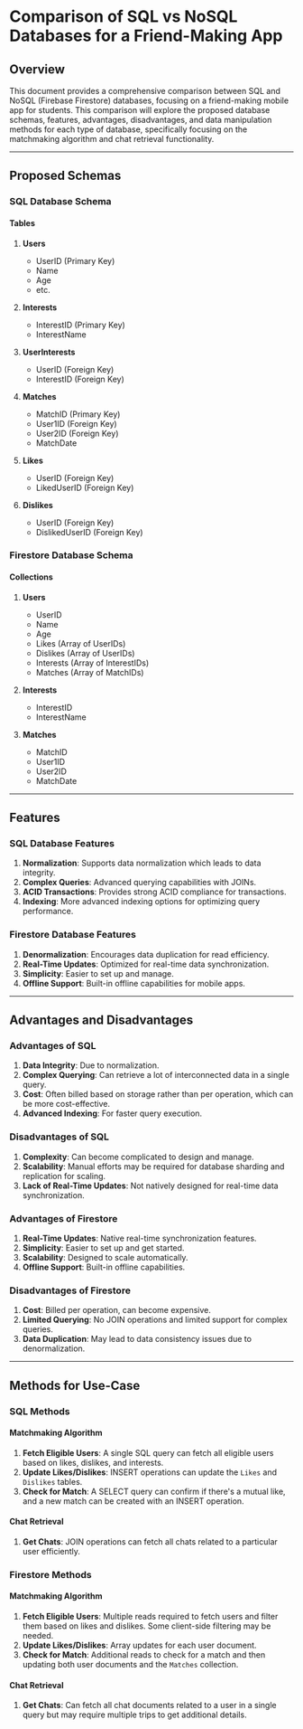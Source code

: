 # Comparison of SQL vs NoSQL Databases for a Friend-Making App

## Overview

This document provides a comprehensive comparison between SQL and NoSQL (Firebase Firestore) databases, focusing on a friend-making mobile app for students. This comparison will explore the proposed database schemas, features, advantages, disadvantages, and data manipulation methods for each type of database, specifically focusing on the matchmaking algorithm and chat retrieval functionality.

---

## Proposed Schemas

### SQL Database Schema

#### Tables

1. **Users**
   - UserID (Primary Key)
   - Name
   - Age
   - etc.

2. **Interests**
   - InterestID (Primary Key)
   - InterestName

3. **UserInterests**
   - UserID (Foreign Key)
   - InterestID (Foreign Key)

4. **Matches**
   - MatchID (Primary Key)
   - User1ID (Foreign Key)
   - User2ID (Foreign Key)
   - MatchDate

5. **Likes**
   - UserID (Foreign Key)
   - LikedUserID (Foreign Key)

6. **Dislikes**
   - UserID (Foreign Key)
   - DislikedUserID (Foreign Key)

### Firestore Database Schema

#### Collections

1. **Users**
   - UserID
   - Name
   - Age
   - Likes (Array of UserIDs)
   - Dislikes (Array of UserIDs)
   - Interests (Array of InterestIDs)
   - Matches (Array of MatchIDs)

2. **Interests**
   - InterestID
   - InterestName

3. **Matches**
   - MatchID
   - User1ID
   - User2ID
   - MatchDate

---

## Features

### SQL Database Features

1. **Normalization**: Supports data normalization which leads to data integrity.
2. **Complex Queries**: Advanced querying capabilities with JOINs.
3. **ACID Transactions**: Provides strong ACID compliance for transactions.
4. **Indexing**: More advanced indexing options for optimizing query performance.

### Firestore Database Features

1. **Denormalization**: Encourages data duplication for read efficiency.
2. **Real-Time Updates**: Optimized for real-time data synchronization.
3. **Simplicity**: Easier to set up and manage.
4. **Offline Support**: Built-in offline capabilities for mobile apps.
  
---

## Advantages and Disadvantages

### Advantages of SQL

1. **Data Integrity**: Due to normalization.
2. **Complex Querying**: Can retrieve a lot of interconnected data in a single query.
3. **Cost**: Often billed based on storage rather than per operation, which can be more cost-effective.
4. **Advanced Indexing**: For faster query execution.

### Disadvantages of SQL

1. **Complexity**: Can become complicated to design and manage.
2. **Scalability**: Manual efforts may be required for database sharding and replication for scaling.
3. **Lack of Real-Time Updates**: Not natively designed for real-time data synchronization.

### Advantages of Firestore

1. **Real-Time Updates**: Native real-time synchronization features.
2. **Simplicity**: Easier to set up and get started.
3. **Scalability**: Designed to scale automatically.
4. **Offline Support**: Built-in offline capabilities.

### Disadvantages of Firestore

1. **Cost**: Billed per operation, can become expensive.
2. **Limited Querying**: No JOIN operations and limited support for complex queries.
3. **Data Duplication**: May lead to data consistency issues due to denormalization.

---

## Methods for Use-Case

### SQL Methods

#### Matchmaking Algorithm

1. **Fetch Eligible Users**: A single SQL query can fetch all eligible users based on likes, dislikes, and interests.
2. **Update Likes/Dislikes**: INSERT operations can update the `Likes` and `Dislikes` tables.
3. **Check for Match**: A SELECT query can confirm if there's a mutual like, and a new match can be created with an INSERT operation.

#### Chat Retrieval

1. **Get Chats**: JOIN operations can fetch all chats related to a particular user efficiently.

### Firestore Methods

#### Matchmaking Algorithm

1. **Fetch Eligible Users**: Multiple reads required to fetch users and filter them based on likes and dislikes. Some client-side filtering may be needed.
2. **Update Likes/Dislikes**: Array updates for each user document.
3. **Check for Match**: Additional reads to check for a match and then updating both user documents and the `Matches` collection.

#### Chat Retrieval

1. **Get Chats**: Can fetch all chat documents related to a user in a single query but may require multiple trips to get additional details.
